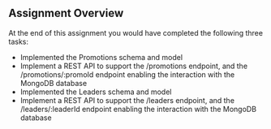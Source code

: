 ## Assignment Overview
At the end of this assignment you would have completed the following three tasks:

- Implemented the Promotions schema and model
- Implement a REST API to support the /promotions endpoint, and the /promotions/:promoId endpoint enabling the interaction with the MongoDB database
- Implemented the Leaders schema and model
- Implement a REST API to support the /leaders endpoint, and the /leaders/:leaderId endpoint enabling the interaction with the MongoDB database